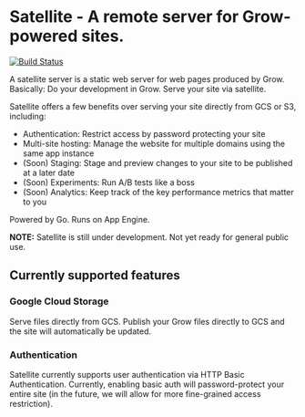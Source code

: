 # Satellite - A remote server for Grow-powered sites.

[![Build Status](https://travis-ci.org/grow/satellite.svg)](https://travis-ci.org/grow/satellite)

A satellite server is a static web server for web pages produced by Grow. Basically: Do your development in Grow. Serve your site via satellite.

Satellite offers a few benefits over serving your site directly from GCS or S3, including:

* Authentication: Restrict access by password protecting your site
* Multi-site hosting: Manage the website for multiple domains using the same app instance
* (Soon) Staging: Stage and preview changes to your site to be published at a later date
* (Soon) Experiments: Run A/B tests like a boss
* (Soon) Analytics: Keep track of the key performance metrics that matter to you

Powered by Go. Runs on App Engine.

**NOTE:** Satellite is still under development. Not yet ready for general public use.

## Currently supported features

### Google Cloud Storage

Serve files directly from GCS. Publish your Grow files directly to GCS and the site will automatically be updated.

### Authentication

Satellite currently supports user authentication via HTTP Basic Authentication. Currently, enabling basic auth will password-protect your entire site (in the future, we will allow for more fine-grained access restriction).
